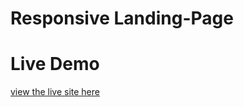 # Responsive Landing-Page

# Live Demo
[view the live site here](https://prince7858.github.io/landing-page/)
